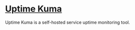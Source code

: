 # [Uptime Kuma](https://github.com/louislam/uptime-kuma)

Uptime Kuma is a self-hosted service uptime monitoring tool.
